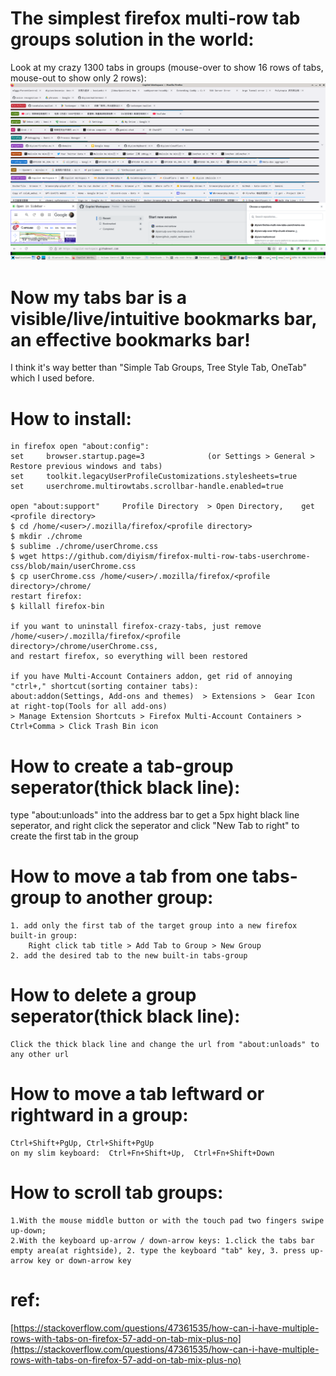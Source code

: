 # The simplest firefox multi-row tab groups solution in the world:
Look at my crazy 1300 tabs in groups (mouse-over to show 16 rows of tabs, mouse-out to show only 2 rows):
![](./scrot.png)

# Now my tabs bar is a visible/live/intuitive bookmarks bar, an effective bookmarks bar!
I think it's way better than "Simple Tab Groups, Tree Style Tab, OneTab" which I used before.

# How to install:
    in firefox open "about:config":
    set     browser.startup.page=3              (or Settings > General > Restore previous windows and tabs)
    set     toolkit.legacyUserProfileCustomizations.stylesheets=true
    set     userchrome.multirowtabs.scrollbar-handle.enabled=true

    open "about:support"     Profile Directory  > Open Directory,    get <profile directory>
    $ cd /home/<user>/.mozilla/firefox/<profile directory>
    $ mkdir ./chrome
    $ sublime ./chrome/userChrome.css
    $ wget https://github.com/diyism/firefox-multi-row-tabs-userchrome-css/blob/main/userChrome.css
    $ cp userChrome.css /home/<user>/.mozilla/firefox/<profile directory>/chrome/
    restart firefox:
    $ killall firefox-bin

    if you want to uninstall firefox-crazy-tabs, just remove /home/<user>/.mozilla/firefox/<profile directory>/chrome/userChrome.css,
    and restart firefox, so everything will been restored

    if you have Multi-Account Containers addon, get rid of annoying "ctrl+," shortcut(sorting container tabs):
    about:addon(Settings, Add-ons and themes)  > Extensions >  Gear Icon at right-top(Tools for all add-ons)
    > Manage Extension Shortcuts > Firefox Multi-Account Containers > Ctrl+Comma > Click Trash Bin icon

# How to create a tab-group seperator(thick black line):

type "about:unloads" into the address bar to get a 5px hight black line seperator,
and right click the seperator and click "New Tab to right" to create the first tab in the group

# How to move a tab from one tabs-group to another group:
    1. add only the first tab of the target group into a new firefox built-in group:
        Right click tab title > Add Tab to Group > New Group
    2. add the desired tab to the new built-in tabs-group

# How to delete a group seperator(thick black line):
    Click the thick black line and change the url from "about:unloads" to any other url

# How to move a tab leftward or rightward in a group:
    Ctrl+Shift+PgUp, Ctrl+Shift+PgUp
    on my slim keyboard:  Ctrl+Fn+Shift+Up,  Ctrl+Fn+Shift+Down

# How to scroll tab groups:
    1.With the mouse middle button or with the touch pad two fingers swipe up-down;
    2.With the keyboard up-arrow / down-arrow keys: 1.click the tabs bar empty area(at rightside), 2. type the keyboard "tab" key, 3. press up-arrow key or down-arrow key

# ref:
[https://stackoverflow.com/questions/47361535/how-can-i-have-multiple-rows-with-tabs-on-firefox-57-add-on-tab-mix-plus-no](https://stackoverflow.com/questions/47361535/how-can-i-have-multiple-rows-with-tabs-on-firefox-57-add-on-tab-mix-plus-no)

